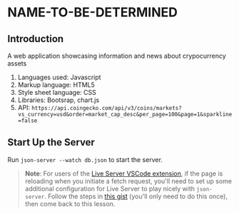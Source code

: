 # NAME-TO-BE-DETERMINED

## Introduction

A web application showcasing information and news about crypocurrency assets

1. Languages used: Javascript
2. Markup language: HTML5
3. Style sheet language: CSS
4. Libraries: Bootsrap, chart.js
5. API: `https://api.coingecko.com/api/v3/coins/markets?vs_currency=usd&order=market_cap_desc&per_page=100&page=1&sparkline=false`

## Start Up the Server

Run `json-server --watch db.json` to start the server.

> **Note**: For users of the [Live Server VSCode extension][live-server], if the
> page is reloading when you initiate a fetch request, you'll need to set up
> some additional configuration for Live Server to play nicely with
> `json-server`. Follow the steps in [this gist][live-server settings] (you'll
> only need to do this once), then come back to this lesson.

[live-server]: https://marketplace.visualstudio.com/items?itemName=ritwickdey.LiveServer
[live-server settings]: https://gist.github.com/ihollander/cc5f36c6447d15dea6a16f68d82aacf7
[fetch docs]: https://developer.mozilla.org/en-US/docs/Web/API/Fetch_API/Using_Fetch#Supplying_request_options
